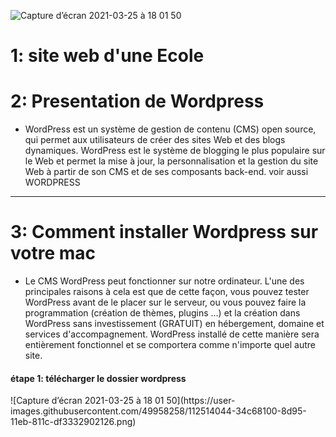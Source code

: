 ![Capture d’écran 2021-03-25 à 18 01 50](https://user-images.githubusercontent.com/49958258/112513976-22e4de00-8d95-11eb-9a8f-03dc36e4428f.png)
<h1>1: site web d'une Ecole</h1>

<h1>2:  Presentation de Wordpress</h1>
<ul><li>WordPress est un système de gestion de contenu (CMS) open source, qui permet aux utilisateurs de créer des sites Web et des blogs dynamiques. WordPress est le système de blogging le plus populaire sur le Web et permet la mise à jour, la personnalisation et la gestion du site Web à partir de son CMS et de ses composants back-end. voir aussi WORDPRESS</li></ul>

<hr>

<h1>3:  Comment installer Wordpress sur votre mac </h1>

<ul><li>Le CMS WordPress peut fonctionner sur notre ordinateur. L'une des principales raisons à cela est que de cette façon, vous pouvez tester WordPress avant de le placer sur le serveur, ou vous pouvez faire la programmation (création de thèmes, plugins ...) et la création dans WordPress sans investissement (GRATUIT) en hébergement, domaine et services d'accompagnement. WordPress installé de cette manière sera entièrement fonctionnel et se comportera comme n'importe quel autre site.</li></ul>
<h4>étape 1: télécharger le dossier wordpress </h4>
![Capture d’écran 2021-03-25 à 18 01 50](https://user-images.githubusercontent.com/49958258/112514044-34c68100-8d95-11eb-811c-df3332902126.png)



